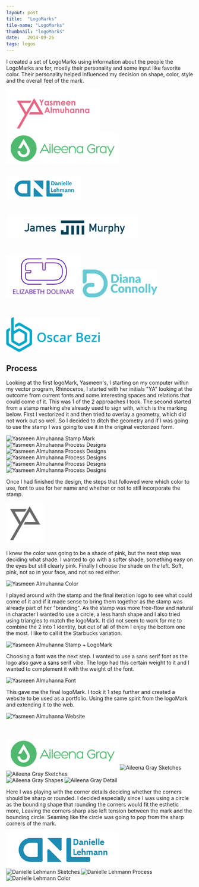 ```yaml
---
layout: post
title:  "LogoMarks"
tile-name: "LogoMarks"
thumbnail: "logoMarks"
date:   2014-09-25
tags: logos
---
```


I created a set of LogoMarks using information about the people the LogoMarks are for, mostly their personality and some input like favorite color. Their personality helped influenced my decision on shape, color, style and the overall feel of the mark.

<div class="image-container">
<img src="../img/logoMark/logoMarkYa.svg" alt="Yasmeen Almuhanna LogoMark" class="image-center" style="width:50%" />
<img src="../img/logoMark/logoMarkAg.svg" alt="Aileena Gray LogoMark" class="image-center" style="width:60%" />
<img src="../img/logoMark/logoMarkDl.svg" alt="Danielle Lehmann LogoMark" class="image-center" style="width:40%; margin-top:30px" /></div>

<div class="image-container">
<img src="../img/logoMark/logoMarkJtm.svg" alt="Danielle Lehmann LogoMark" class="image-center" style="width:70%; margin-top:40px" />
<img src="../img/logoMark/logoMarkEd.svg" alt="Elizabeth Dolinar LogoMark" class="image-center" style="width:40%; margin-top:40px" />
<img src="../img/logoMark/logoMarkDc.svg" alt="Diana Connolly LogoMark" class="image-center" style="width:40%; margin-top:50px" />
<img src="../img/logoMark/logoMarkOb.svg" alt="Oscar Bezi LogoMark" class="image-center" style="width:50%; margin-top:50px" /></div>


## Process

Looking at the first logoMark, Yasmeen's, I starting on my computer within my vector program, Rhinoceros, I started with her initials "YA" looking at the outcome from current fonts and some interesting spaces and relations that could come of it. This was 1 of the 2 approaches I took. The second started from a stamp marking she already used to sign with, which is the marking below. First I vectorized it and then tried to overlay a geometry, which did not work out so well. So I decided to ditch the geometry and if I was going to use the stamp I was going to use it in the original vectorized form.

<div class="image-container">
<img src="../img/logoMark/logoMarkYaProcessStamp.png" alt="Yasmeen Almuhanna Stamp Mark" class="image-center" style="width:70%" />
<img src="../img/logoMark/logoMarkYaProcess1.png" alt="Yasmeen Almuhanna Process Designs" />
<img src="../img/logoMark/logoMarkYaProcess2.png" alt="Yasmeen Almuhanna Process Designs" />
<img src="../img/logoMark/logoMarkYaProcess3.png" alt="Yasmeen Almuhanna Process Designs" />
<img src="../img/logoMark/logoMarkYaProcess4.png" alt="Yasmeen Almuhanna Process Designs" />
<img src="../img/logoMark/logoMarkYaProcess5.png" alt="Yasmeen Almuhanna Process Designs" /></div>

Once I had finished the design, the steps that followed were which color to use, font to use for her name and whether or not to still incorporate the stamp.

<div class="image-container">
<img src="../img/logoMark/logoMarkYaProcessDesign.svg" alt="Yasmeen Almuhanna Final Design" class="image-center" style="width:20%" /></div>

I knew the color was going to be a shade of pink, but the next step was deciding what shade. I wanted to go with a softer shade, something easy on the eyes but still clearly pink. Finally I choose the shade on the left. Soft, pink, not so in your face, and not so red either.

<div class="image-container">
<img src="../img/logoMark/logoMarkYaProcessColor.png" alt="Yasmeen Almuhanna Color" class="image-center" style="width:60%" /></div>

I played around with the stamp and the final iteration logo to see what could come of it and if it made sense to bring them together as the stamp was already part of her "branding". As the stamp was more free-flow and natural in character I wanted to use a circle, a less harsh shape and I also tried using triangles to match the logoMark. It did not seem to work for me to combine the 2 into 1 identity, but out of all of them I enjoy the bottom one the most. I like to call it the Starbucks variation.

<div class="image-container">
<img src="../img/logoMark/logoMarkYaProcess6.png" alt="Yasmeen Almuhanna Stamp + LogoMark" /></div>

Choosing a font was the next step. I wanted to use a sans serif font as the logo also gave a sans serif vibe. The logo had this certain weight to it and I wanted to complement it with the weight of the font.

<div class="image-container">
<img src="../img/logoMark/logoMarkYaProcessFont.png" alt="Yasmeen Almuhanna Font" /></div>

This gave me the final logoMark. I took it 1 step further and created a website to be used as a portfolio. Using the same spirit from the logoMark and extending it to the web.

<div class="image-container">
<img src="../img/logoMark/logoMarkYaProcessWeb.png" alt="Yasmeen Almuhanna Website" class="image-center" style="width:70%" />
<img src="../img/logoMark/logoMarkAg.svg" alt="Aileena Gray LogoMark" class="image-center" style="width:60%; margin-top:50px;" />
<img src="../img/logoMark/logoMarkAgSketches.png" alt="Aileena Gray Sketches" class="image-center" style="width:80%; margin-top:50px;" /></div>

<div class="image-container">
<img src="../img/logoMark/logoMarkAgConstruction.png" alt="Aileena Gray Sketches" /></div>

<div class="image-container">
<img src="../img/logoMark/logoMarkAgShapes.png" alt="Aileena Gray Shapes" />
<img src="../img/logoMark/logoMarkAgDetail.png" alt="Aileena Gray Detail" /></div>

Here I was playing with the corner details deciding whether the corners should be sharp or rounded. I decided especially since I was using a circle as the bounding shape that rounding the corners would fit the esthetic more, Leaving the corners sharp also left tension between the mark and the bounding circle. Seaming like the circle was going to pop from the sharp corners of the mark.

<div class="image-container">
<img src="../img/logoMark/logoMarkDl.svg" alt="Danielle Lehmann LogoMark" class="image-center" style="width:60%" /></div>

<div class="image-container">
<img src="../img/logoMark/logoMarkDlSketches.png" alt="Danielle Lehmann Sketches" />
<img src="../img/logoMark/logoMarkDlProcess.png" alt="Danielle Lehmann Process" />
<img src="../img/logoMark/logoMarkDlColor.png" alt="Danielle Lehmann Color" /></div>
